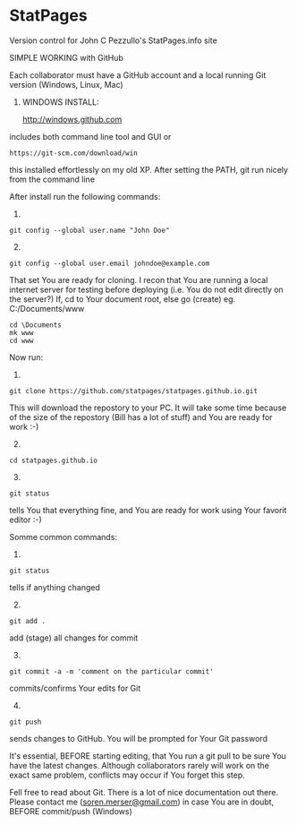 # StatPages
Version control for John C Pezzullo's StatPages.info site


SIMPLE WORKING with GitHub

Each collaborator must have a GitHub account and a local running Git version (Windows, Linux, Mac)

1) WINDOWS INSTALL:

    http://windows.github.com

includes both command line tool and GUI
or

    https://git-scm.com/download/win

this installed effortlessly on my old XP. After setting the PATH, git run nicely from the command line


After install run the following commands:

1)

    git config --global user.name "John Doe"

2)

    git config --global user.email johndoe@example.com


That set You are ready for cloning. I recon that You are running a local internet server for testing before deploying (i.e. You do not edit directly on the server?)
If, cd to Your document root, else go (create) eg. C:/Documents/www

    cd \Documents
    mk www
    cd www

Now run:

1)

    git clone https://github.com/statpages/statpages.github.io.git

This will download the repostory to your PC. It will take some time because of the size of the repostory (Bill has a lot of stuff) and You are ready for work :-)

2)

    cd statpages.github.io

3)

    git status

tells You that everything fine, and You are ready for work using Your favorit editor :-)

Somme common commands:

1)

    git status

tells if anything changed

2)

    git add .

add (stage) all changes for commit

3)

    git commit -a -m 'comment on the particular commit'

commits/confirms Your edits for Git

4)

    git push

sends changes to GitHub. You will be prompted for Your Git password


It's essential, BEFORE starting editing, that You run a git pull to be sure You have the latest changes.
Although collaborators rarely will work on the exact same problem, conflicts may occur if You forget this step.

Fell free to read about Git. There is a lot of nice documentation out there.
Please contact me (soren.merser@gmail.com) in case You are in doubt, BEFORE commit/push (Windows)